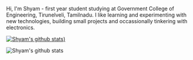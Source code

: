 Hi, I'm Shyam - first year student studying at Government College of Engineering, Tirunelveli, Tamilnadu. I like learning and experimenting with new technologies, building small projects and occassionally tinkering with electronics.


[![Shyam's github stats](https://github-readme-stats.vercel.app/api?username=ShyamPraveenSingh&hide=["issues","prs"]))](https://github.com/ShyamPraveenSingh/github-readme-stats)


![Shyam's github stats](https://github-readme-stats.vercel.app/api?username=ShyamPraveenSinghv&show_icons=true)
